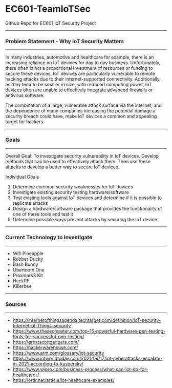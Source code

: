 # EC601-TeamIoTSec
Github Repo for EC601 IoT Security Project

--------------------------------------------------------------------------------
### Problem Statement - Why IoT Security Matters
--------------------------------------------------------------------------------

In many industries, automotive and healthcare for example, there is an increasing reliance on IoT devices for day to day business. Unfortunately, there often is not a proportional investment of resources or funding to secure these devices. IoT devices are particularly vulnerable to remote hacking attacks due to their internet-supported connectivity. Additionally, as they tend to be smaller in size, with reduced computing power, IoT devices often are unable to effectively integrate advanced firewalls or antivirus software.

The combination of a large, vulnerable attack surface via the internet, and the dependence of many companies increasing the potential damage a security breach could have, make IoT devices a common and appealing target for hackers.

--------------------------------------------------------------------------------
### Goals
--------------------------------------------------------------------------------

Overall Goal: To investigate security vulnerability in IoT devices. Develop methods that can be used to effectively attack them. Then use these attacks to develop a better way to secure IoT devices.

Individual Goals
1. Determine common security weaknesses for IoT devices
2. Investigate existing security testing hardware/software
3. Test existing tools against IoT devices and determine if it is possible to replicate attacks
4. Design a hardware/software package that provides the functionality of one of these tools and test it
5. Determine possible ways prevent attacks by securing the IoT device

--------------------------------------------------------------------------------
### Current Technology to Investigate
--------------------------------------------------------------------------------

- Wifi Pineapple
- Rubber Ducky
- Bash Bunny
- Ubertooth One
- Proxmark3 Kit
- HackRF
- Killerbee

--------------------------------------------------------------------------------
### Sources
--------------------------------------------------------------------------------

- https://internetofthingsagenda.techtarget.com/definition/IoT-security-Internet-of-Things-security
- https://www.thesecmaster.com/top-15-powerful-hardware-pen-testing-tools-for-successful-pen-testing/
- https://greatscottgadgets.com/
- https://hackerwarehouse.com/
- https://www.arm.com/glossary/iot-security
- https://www.iotworldtoday.com/2021/09/17/iot-cyberattacks-escalate-in-2021-according-to-kaspersky/
- https://www.wipro.com/business-process/what-can-iot-do-for-healthcare-/
- https://ordr.net/article/iot-healthcare-examples/
